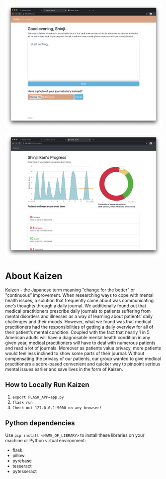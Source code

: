![Poster](poster.png?raw=true "Poster")

![Poster](portalkaizen.png?raw=true "Poster")

# About Kaizen

Kaizen - the Japanese term meaning "change for the better" or "continuous” improvement. When researching ways to cope with mental health issues, a solution that frequently came about was communicating one’s thoughts through a daily journal. We additionally found out that medical practitioners prescribe daily journals to patients suffering from mental disorders and illnesses as a way of learning about patients’ daily challenges and their moods. However, what we found was that medical practitioners had the responsibilities of getting a daily overview for all of their patient’s mental condition. Coupled with the fact that nearly 1 in 5 American adults will have a diagnosable mental health condition in any given year, medical practitioners will have to deal with numerous patients and read a lot of journals. Moreover as patients value privacy, more patients would feel less inclined to show some parts of their journal. Without compensating the privacy of our patients, our group wanted to give medical practitioners a score-based convenient and quicker way to pinpoint serious mental issues earlier and save lives in the form of Kaizen.

## How to Locally Run Kaizen
1. `export FLASK_APP=app.py`
2. `flask run`
3. `Check out 127.0.0.1:5000 on any browser!`

## Python dependencies 
Use `pip install <NAME_OF_LIBRARY>` to install these libraries on your machine or Python virtual environment:
- flask
- pillow
- pyrebase
- tesseract
- pytesseract
